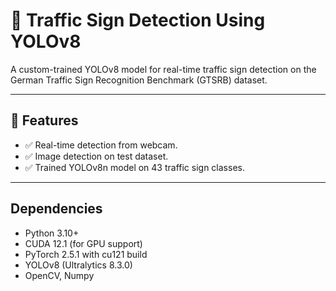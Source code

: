 # 🚦 Traffic Sign Detection Using YOLOv8

A custom-trained YOLOv8 model for real-time traffic sign detection on the German Traffic Sign Recognition Benchmark (GTSRB) dataset.

---

## 📌 Features
- ✅ Real-time detection from webcam.
- ✅ Image detection on test dataset.
- ✅ Trained YOLOv8n model on 43 traffic sign classes.

---

## Dependencies
- Python 3.10+
- CUDA 12.1 (for GPU support)
- PyTorch 2.5.1 with cu121 build
- YOLOv8 (Ultralytics 8.3.0)
- OpenCV, Numpy
